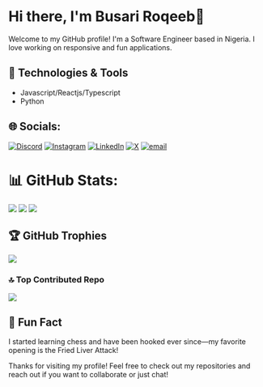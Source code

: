 # Hi there, I'm Busari Roqeeb👋

Welcome to my GitHub profile! I'm a Software Engineer based in Nigeria. I love working on responsive and fun applications.

## 🔧 Technologies & Tools
- Javascript/Reactjs/Typescript
- Python



## 🌐 Socials:
[![Discord](https://img.shields.io/badge/Discord-%237289DA.svg?logo=discord&logoColor=white)](http://discordapp.com/users/744660212035878984) [![Instagram](https://img.shields.io/badge/Instagram-%23E4405F.svg?logo=Instagram&logoColor=white)](https://www.instagram.com/beekaydacreator) [![LinkedIn](https://img.shields.io/badge/LinkedIn-%230077B5.svg?logo=linkedin&logoColor=white)](https://www.linkedin.com/in/busariroqeeb) [![X](https://img.shields.io/badge/X-black.svg?logo=X&logoColor=white)](https://x.com/GamingCaller) [![email](https://img.shields.io/badge/Email-D14836?logo=gmail&logoColor=white)](mailto:busariroqeeb16@gmail.com) 

# 📊 GitHub Stats:
![](https://github-readme-stats.vercel.app/api?username=callerstudios&theme=dark&hide_border=false&include_all_commits=true&count_private=true)
![](https://nirzak-streak-stats.vercel.app/?user=callerstudios&theme=dark&hide_border=false)
![](https://github-readme-stats.vercel.app/api/top-langs/?username=callerstudios&theme=dark&hide_border=false&include_all_commits=true&count_private=true&layout=compact)

## 🏆 GitHub Trophies
![](https://github-profile-trophy.vercel.app/?username=callerstudios&theme=gotham&no-frame=false&no-bg=false&margin-w=4)

### 🔝 Top Contributed Repo
![](https://github-contributor-stats.vercel.app/api?username=callerstudios&limit=5&theme=dracula&combine_all_yearly_contributions=true)

## 🎉 Fun Fact
I started learning chess and have been hooked ever since—my favorite opening is the Fried Liver Attack!

Thanks for visiting my profile! Feel free to check out my repositories and reach out if you want to collaborate or just chat!
